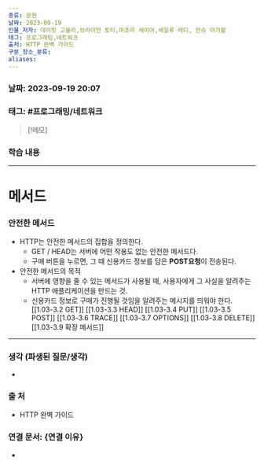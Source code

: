 ```yaml
---
종류: 문헌
날짜: 2023-09-19
인물_저자: 데이빗 고울리,브라이언 토티,마조리 세이어,세일루 레디, 안슈 아가왈
태그: 프로그래밍,네트워크
출처: HTTP 완벽 가이드
구분_장소_분류: 
aliases:
---
```


### 날짜: 2023-09-19 20:07
### 태그: #프로그래밍/네트워크

>[!메모]
> 

### 학습 내용
---
# 메서드
### 안전한 메서드
- HTTP는 안전한 메서드의 집합을 정의한다. 
	- GET / HEAD는 서버에 어떤 작용도 없는 안전한 메서드다.
	- 구매 버튼을 누르면, 그 때 신용카드 정보를 담은 **POST요청**이 전송된다.
- 안전한 메서드의 목적
	- 서버에 영향을 줄 수 있는 메서드가 사용될 때, 사용자에게 그 사실을 알려주는 HTTP 애플리케이션을 만드는 것.
	- 신용카드 정보로 구매가 진행될 것임을 알려주는 메시지를 띄워야 한다.
[[1.03-3.2 GET]]
[[1.03-3.3 HEAD]]
[[1.03-3.4 PUT]]
[[1.03-3.5 POST]]
[[1.03-3.6 TRACE]]
[[1.03-3.7 OPTIONS]]
[[1.03-3.8 DELETE]]
[[1.03-3.9 확장 메서드]]

---
### 생각 (파생된 질문/생각)
- 
### 출 처
- HTTP 완벽 가이드
### 연결 문서: {연결 이유}
- 